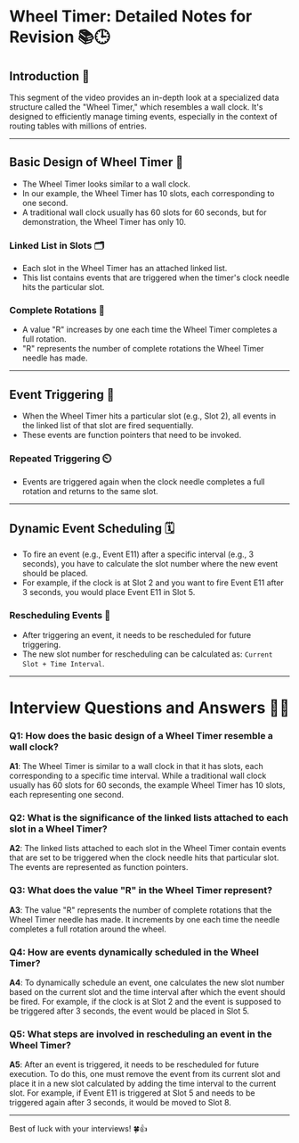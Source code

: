 # Wheel Timer: Detailed Notes for Revision 📚🕒

## Introduction 🌟
This segment of the video provides an in-depth look at a specialized data structure called the "Wheel Timer," which resembles a wall clock. It's designed to efficiently manage timing events, especially in the context of routing tables with millions of entries.

---

## Basic Design of Wheel Timer 🎡
- The Wheel Timer looks similar to a wall clock.
- In our example, the Wheel Timer has 10 slots, each corresponding to one second.
- A traditional wall clock usually has 60 slots for 60 seconds, but for demonstration, the Wheel Timer has only 10.

### Linked List in Slots 🗂️
- Each slot in the Wheel Timer has an attached linked list.
- This list contains events that are triggered when the timer's clock needle hits the particular slot.

### Complete Rotations 🔄
- A value "R" increases by one each time the Wheel Timer completes a full rotation.
- "R" represents the number of complete rotations the Wheel Timer needle has made.

---

## Event Triggering 🚀
- When the Wheel Timer hits a particular slot (e.g., Slot 2), all events in the linked list of that slot are fired sequentially.
- These events are function pointers that need to be invoked.

### Repeated Triggering ⏲️
- Events are triggered again when the clock needle completes a full rotation and returns to the same slot.

---

## Dynamic Event Scheduling 🗓️
- To fire an event (e.g., Event E11) after a specific interval (e.g., 3 seconds), you have to calculate the slot number where the new event should be placed.
- For example, if the clock is at Slot 2 and you want to fire Event E11 after 3 seconds, you would place Event E11 in Slot 5.

### Rescheduling Events 🔁
- After triggering an event, it needs to be rescheduled for future triggering.
- The new slot number for rescheduling can be calculated as: `Current Slot + Time Interval`.

---

# Interview Questions and Answers 🤔💡

### Q1: How does the basic design of a Wheel Timer resemble a wall clock?

**A1**: The Wheel Timer is similar to a wall clock in that it has slots, each corresponding to a specific time interval. While a traditional wall clock usually has 60 slots for 60 seconds, the example Wheel Timer has 10 slots, each representing one second.

### Q2: What is the significance of the linked lists attached to each slot in a Wheel Timer?

**A2**: The linked lists attached to each slot in the Wheel Timer contain events that are set to be triggered when the clock needle hits that particular slot. The events are represented as function pointers.

### Q3: What does the value "R" in the Wheel Timer represent?

**A3**: The value "R" represents the number of complete rotations that the Wheel Timer needle has made. It increments by one each time the needle completes a full rotation around the wheel.

### Q4: How are events dynamically scheduled in the Wheel Timer?

**A4**: To dynamically schedule an event, one calculates the new slot number based on the current slot and the time interval after which the event should be fired. For example, if the clock is at Slot 2 and the event is supposed to be triggered after 3 seconds, the event would be placed in Slot 5.

### Q5: What steps are involved in rescheduling an event in the Wheel Timer?

**A5**: After an event is triggered, it needs to be rescheduled for future execution. To do this, one must remove the event from its current slot and place it in a new slot calculated by adding the time interval to the current slot. For example, if Event E11 is triggered at Slot 5 and needs to be triggered again after 3 seconds, it would be moved to Slot 8.

---

Best of luck with your interviews! 🍀👍
